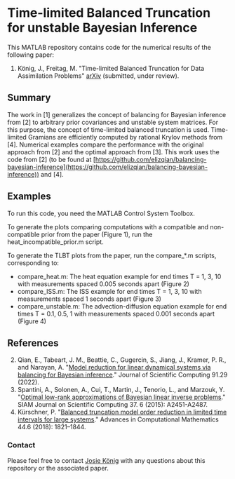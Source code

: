 # Time-limited Balanced Truncation for unstable Bayesian Inference

This MATLAB repository contains code for the numerical results of the following paper:

1. König, J., Freitag, M. "Time-limited Balanced Truncation for Data Assimilation Problems" [arXiv](https://arxiv.org/abs/2212.07719) (submitted, under review).

## Summary
The work in [1] generalizes the concept of balancing for Bayesian inference from [2] to arbitrary prior covariances and unstable system matrices. For this purpose, the concept of time-limited balanced truncation is used. Time-limited Gramians are efficiently computed by rational Krylov methods from [4]. Numerical examples compare the performance with the original approach from [2] and the optimal approach from [3]. 
This work uses the code from [2] 
(to be found at [https://github.com/elizqian/balancing-bayesian-inference](https://github.com/elizqian/balancing-bayesian-inference)) and [4].

## Examples
To run this code, you need the MATLAB Control System Toolbox.

To generate the plots comparing computations with a compatible and non-compatible prior from the paper (Figure 1), run the heat_incompatible_prior.m script.

To generate the TLBT plots from the paper, run the compare_*.m scripts, corresponding to:
* compare_heat.m: The heat equation example for end times T = 1, 3, 10 with measurements spaced 0.005 seconds apart (Figure 2)
* compare_ISS.m: The ISS example for end times T = 1, 3, 10 with measurements spaced 1 seconds apart (Figure 3)
* compare_unstable.m: The advection-diffusion equation example for end times T = 0.1, 0.5, 1 with measurements spaced 0.001 seconds apart (Figure 4)

## References
2. Qian, E., Tabeart, J. M., Beattie, C., Gugercin, S., Jiang, J., Kramer, P. R., and Narayan, A.
"[Model reduction for linear dynamical systems via balancing for Bayesian inference](https://link.springer.com/article/10.1007/s10915-022-01798-8)." Journal of Scientific Computing 91.29 (2022).
3. Spantini, A., Solonen, A., Cui, T., Martin, J., Tenorio, L., and Marzouk, Y. "[Optimal low-rank approximations of Bayesian linear inverse problems](https://epubs.siam.org/doi/pdf/10.1137/140977308?casa_token=CaYk5XimLkoAAAAA:-WjPu7U7kT8q3WZU66efl5X6GPylJOcnJM7XuOyy-I00LLa0vo9478Tv4BeNFoO67EwOsvl78Q)." SIAM Journal on Scientific Computing 37. 6 (2015): A2451-A2487.
4. Kürschner, P. "[Balanced truncation model order reduction in limited time intervals for large systems](https://link.springer.com/article/10.1007/s10444-018-9608-6)." Advances in Computational Mathematics 44.6 (2018): 1821–1844.

### Contact
Please feel free to contact [Josie König](https://www.math.uni-potsdam.de/professuren/datenassimilation/personen/josie-koenig) with any questions about this repository or the associated paper.
